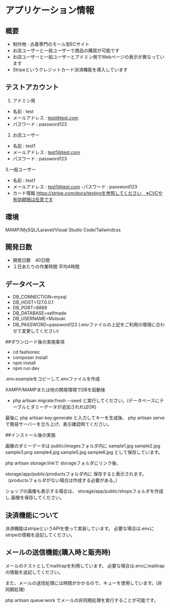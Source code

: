 # アプリケーション情報

## 概要
 - 制作物 : 古着専門のモール型ECサイト
 - お店ユーザーと一般ユーザーで商品の購買が可能です
 - お店ユーザーと一般ユーザーとアドミン側でWebページの表示が異なっています
 - Stripeというクレジットカード決済機能を導入しています

## テストアカウント
1. アドミン用
 - 名前 : test
 - メールアドレス : test@test.com
 - パスワード : password123

2. お店ユーザー
 - 名前 : test1
 - メールアドレス : test1@test.com
 - パスワード : password123
 

 3.一般ユーザー
 - 名前 : test1
 - メールアドレス : test1@test.com
 -パスワード : password123
 - カード情報 https://stripe.com/docs/testingを参照してください　※CVCや有効期限は任意です

## 環境
 MAMP/MySQL/Laravel/Visual Studio Code/Tailwindcss

## 開発日数
 - 開発日数　40日間
 - １日あたりの作業時間 平均4時間

## データベース
- DB_CONNECTION=mysql
- DB_HOST=127.0.0.1
- DB_PORT=8889
- DB_DATABASE=selfmade
- DB_USERNAME=Mutsuki
- DB_PASSWORD=password123
(.envファイルの上記をご利用の環境に合わせて変更してください)

##ダウンロード後の実施事項

- cd fashionec
- composer install
- npm install
- npm run dev


.env.exampleをコピーして.envファイルを作成

XAMPP/MAMPまたは他の開発環境でDBを起動後
- php artisan migrate:fresh --seed
と実行してください。(データベースにテーブルとダミーデータが追加されればOK)

最後に
php artisan key:generate
と入力してキーを生成後、
php artisan serve
で簡易サーバーを立ち上げ、表示確認時てください。

##インストール後の実施

画像のダミーデータは
public/imagesフォルダ内に
sample1.jpg
sample2.jpg
sample3.png
sample4.jpg
sample5.jpg
sample6.jpg
として保存しています。

php artisan storage:linkで
storageフォルダにリンク後、

storage/app/public/productsフォルダ内に
保存すると表示されます。
（productsフォルダがない場合は作成する必要がある。）

ショップの画像も表示する場合は、
storage/app/public/shopsフォルダを作成し
画像を保存してください。

## 決済機能について
決済機能はstripeというAPIを使って実装しています。
必要な場合は.envにstripeの情報を追記してください。

## メールの送信機能(購入時と販売時)
メールのテストとしてmailtrapを利用しています。
必要な場合は.envにmailtrapの情報を追記してください。

また、メールの送信処理には時間がかかるので、キューを使用しています。(非同期処理)

php artisan queue:work でメールの非同期処理を実行することが可能です。


